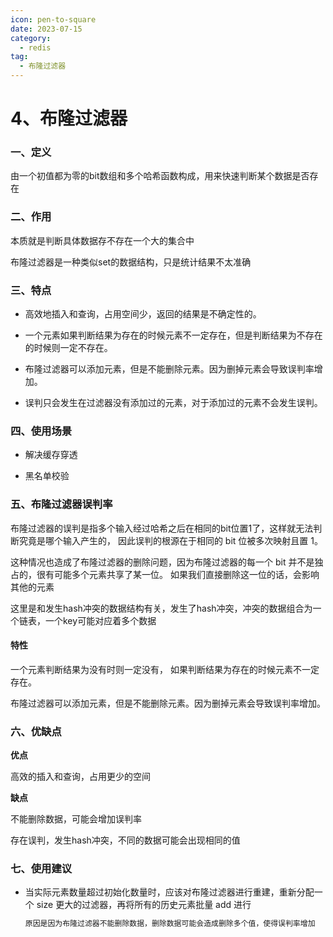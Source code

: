 ```yaml
---
icon: pen-to-square
date: 2023-07-15
category:
  - redis
tag:
  - 布隆过滤器
---
```


# 4、布隆过滤器



### 一、定义

由一个初值都为零的bit数组和多个哈希函数构成，用来快速判断某个数据是否存在



### 二、作用

本质就是判断具体数据存不存在一个大的集合中

布隆过滤器是一种类似set的数据结构，只是统计结果不太准确



### 三、特点

- 高效地插入和查询，占用空间少，返回的结果是不确定性的。

- 一个元素如果判断结果为存在的时候元素不一定存在，但是判断结果为不存在的时候则一定不存在。

- 布隆过滤器可以添加元素，但是不能删除元素。因为删掉元素会导致误判率增加。

- 误判只会发生在过滤器没有添加过的元素，对于添加过的元素不会发生误判。

  

### 四、使用场景

- 解决缓存穿透

- 黑名单校验

  

### 五、布隆过滤器误判率

布隆过滤器的误判是指多个输入经过哈希之后在相同的bit位置1了，这样就无法判断究竟是哪个输入产生的，
因此误判的根源在于相同的 bit 位被多次映射且置 1。

这种情况也造成了布隆过滤器的删除问题，因为布隆过滤器的每一个 bit 并不是独占的，很有可能多个元素共享了某一位。
如果我们直接删除这一位的话，会影响其他的元素

这里是和发生hash冲突的数据结构有关，发生了hash冲突，冲突的数据组合为一个链表，一个key可能对应着多个数据

#### 特性

一个元素判断结果为没有时则一定没有，
如果判断结果为存在的时候元素不一定存在。

布隆过滤器可以添加元素，但是不能删除元素。因为删掉元素会导致误判率增加。



### 六、优缺点

**优点**

高效的插入和查询，占用更少的空间

**缺点**

不能删除数据，可能会增加误判率

存在误判，发生hash冲突，不同的数据可能会出现相同的值



### 七、使用建议

- 当实际元素数量超过初始化数量时，应该对布隆过滤器进行重建，重新分配一个 size 更大的过滤器，再将所有的历史元素批量 add 进行

  ```tex
  原因是因为布隆过滤器不能删除数据，删除数据可能会造成删除多个值，使得误判率增加
  ```

  

